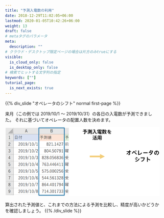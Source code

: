 ```yaml
---
title: "予測入電数の利用"
date: 2018-12-29T11:02:05+06:00
lastmod: 2020-01-05T10:42:26+06:00
weight: 13
draft: false
# metaタグのパラメータ
meta:
  description: ""
# クラウド・デスクトップ限定ページの場合は片方のみtrueにする
visible:
  is_cloud_only: false
  is_desktop_only: false
# 検索でヒットする文字列の指定
keywords: [""]
tutorial_page:
  is_next_exists: true
---
```


{{% div_slide "オペレータのシフト" normal first-page %}}

来月（この例では 2019/10/1 ～ 2019/10/31）の各日の入電数が予測できました。
それに基づいてオペレータの配置人数を決めます。

![](../img/t_slide20.png)

算出された予測値と、これまでの方法による予測を比較し、精度が高いかどうかを確認しましょう。
{{% /div_slide %}}
